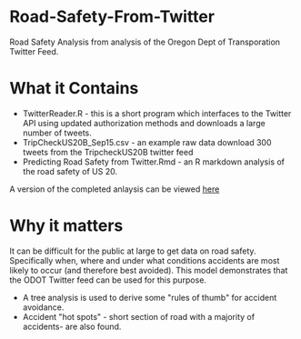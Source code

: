 # Road-Safety-From-Twitter
Road Safety Analysis from analysis of the Oregon Dept of Transporation Twitter Feed. 

# What it Contains  
- TwitterReader.R - this is a short program which interfaces to the Twitter API using updated authorization methods and downloads a large number of tweets.
- TripCheckUS20B_Sep15.csv - an example raw data download 300 tweets from the TripcheckUS20B twitter feed
- Predicting Road Safety from Twitter.Rmd - an R markdown analysis of the road safety of US 20. 

A version of the completed anlaysis can be viewed [here](http://rpubs.com/ww44ss/46389)

# Why it matters
It can be difficult for the public at large to get data on road safety. Specifically when, where and under what conditions accidents are most likely to occur (and therefore best avoided). This model demonstrates that the ODOT Twitter feed can be used for this purpose.  
- A tree analysis is used to derive some "rules of thumb" for accident avoidance.  
- Accident "hot spots" - short section of road with a majority of accidents- are also found.  


